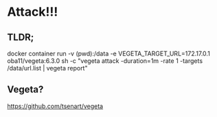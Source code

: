 # Attack!!!

## TLDR;

docker container run -v (pwd):/data -e VEGETA_TARGET_URL=172.17.0.1 oba11/vegeta:6.3.0 sh -c "vegeta attack -duration=1m -rate 1 -targets /data/url.list | vegeta report"

## Vegeta?

https://github.com/tsenart/vegeta

